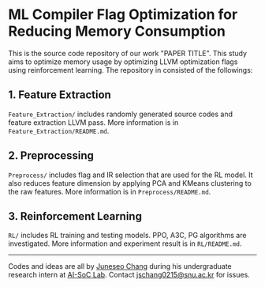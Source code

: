 # ML Compiler Flag Optimization for Reducing Memory Consumption

This is the source code repository of our work "PAPER TITLE". This study aims to optimize memory usage by optimizing LLVM optimization flags using reinforcement learning. The repository in consisted of the followings:

## 1. Feature Extraction

`Feature_Extraction/` includes randomly generated source codes and feature extraction LLVM pass. More information is in `Feature_Extraction/README.md`.

## 2. Preprocessing

`Preprocess/` includes flag and IR selection that are used for the RL model. It also reduces feature dimension by applying PCA and KMeans clustering to the raw features. More information is in `Preprocess/README.md`.

## 3. Reinforcement Learning

`RL/` includes RL training and testing models. PPO, A3C, PG algorithms are investigated. More information and experiment result is in `RL/README.md`.

------

Codes and ideas are all by [Juneseo Chang](https://jschang0215.github.io/) during his undergraduate research intern at [AI-SoC Lab](https://ai-soc.github.io/). Contact [jschang0215@snu.ac.kr](mailto:jschang0215@snu.ac.kr) for issues.

